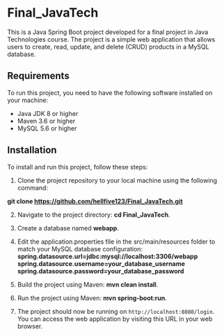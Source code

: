 # Final_JavaTech

This is a Java Spring Boot project developed for a final project in Java Technologies course. The project is a simple web application that allows users to create, read, update, and delete (CRUD) products in a MySQL database.

## Requirements

To run this project, you need to have the following software installed on your machine:

- Java JDK 8 or higher
- Maven 3.6 or higher
- MySQL 5.6 or higher

## Installation

To install and run this project, follow these steps:

1. Clone the project repository to your local machine using the following command:

  **git clone https://github.com/hellfive123/Final_JavaTech.git**

2. Navigate to the project directory: **cd Final_JavaTech**.

3. Create a database named **webapp**.

4. Edit the application.properties file in the src/main/resources folder to match your MySQL database configuration:
  **spring.datasource.url=jdbc:mysql://localhost:3306/webapp<br />**
  **spring.datasource.username=your_database_username<br />**
  **spring.datasource.password=your_database_password<br />**
  
5. Build the project using Maven: **mvn clean install**.

6. Run the project using Maven: **mvn spring-boot:run**.

7. The project should now be running on `http://localhost:8080/login`. You can access the web application by visiting this URL in your web browser.






